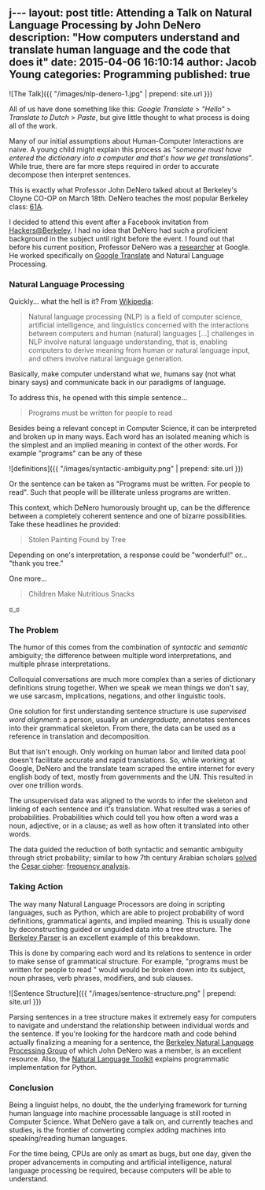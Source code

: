 j---
layout: post
title: Attending a Talk on Natural Language Processing by John DeNero
description: "How computers understand and translate human language and the code that does it"
date: 2015-04-06 16:10:14
author: Jacob Young
categories: Programming
published: true
---

![The Talk]({{ "/images/nlp-denero-1.jpg" | prepend: site.url }})

All of us have done something like this: *Google Translate* > *"Hello"* > *Translate to Dutch* > *Paste*, but give little thought to what process is doing all of the work.

Many of our initial assumptions about Human-Computer Interactions are naive. A young child might explain this process as "*someone must have entered the dictionary into a computer and that's how we get translations*". While true, there are far more steps required in order to accurate decompose then interpret sentences.

This is exactly what Professor John DeNero talked about at Berkeley's Cloyne CO-OP on March 18th. DeNero teaches the most popular Berkeley class: [61A](http://cs61a.org).

I decided to attend this event after a Facebook invitation from [Hackers@Berkeley](http://hackersatberkeley.com). I had no idea that DeNero had such a proficient background in the subject until right before the event. I found out that before his current position, Professor DeNero was a [researcher](http://research.google.com/pubs/author38952.html) at Google. He worked specifically on [Google Translate](https://translate.google.com) and Natural Language Processing.


### Natural Language Processing

Quickly... what the hell is it? From [Wikipedia](http://en.wikipedia.org/wiki/Natural_language_processing):

> Natural language processing (NLP) is a field of computer science, artificial intelligence, and linguistics concerned with the interactions between computers and human (natural) languages
> [...] challenges in NLP involve natural language understanding, that is, enabling computers to derive meaning from human or natural language input, and others involve natural language generation.

Basically, make computer understand what *we*, humans say (not what binary says) and communicate back in our paradigms of language.

To address this, he opened with this simple sentence...

> Programs must be written for people to read

Besides being a relevant concept in Computer Science, it can be interpreted and broken up in many ways. Each word has an isolated meaning which is the simplest and an implied meaning in context of the other words. For example "programs" can be any of these 

![definitions]({{ "/images/syntactic-ambiguity.png" | prepend: site.url }})

Or the sentence can be taken as "Programs must be written. For people to read". Such that people will be illiterate unless programs are written.

This context, which DeNero humorously brought up, can be the difference between a completely coherent sentence and one of bizarre possibilities. Take these headlines he provided:

> Stolen Painting Found by Tree

Depending on one's interpretation, a response could be "wonderful!" or... "thank you tree."

One more...

> Children Make Nutritious Snacks

ಠ_ಠ

### The Problem

The humor of this comes from the combination of *syntactic* and *semantic* ambiguity; the difference between multiple word interpretations, and multiple phrase interpretations.

Colloquial conversations are much more complex than a series of dictionary definitions strung together. When we speak we mean things we don't say, we use sarcasm, implications, negations, and other linguistic tools.

One solution for first understanding sentence structure is use *supervised word alignment*: a person, usually an *undergraduate*, annotates sentences into their grammatical skeleton. From there, the data can be used as a reference in translation and decomposition.

But that isn't enough. Only working on human labor and limited data pool doesn't facilitate accurate and rapid translations. So, while working at Google, DeNero and the translate team scraped the entire internet for every english body of text, mostly from governments and the UN. This resulted in over one trillion words.

The unsupervised data was aligned to the words to infer the skeleton and linking of each sentence and it's translation. What resulted was a series of probabilities. Probabilities which could tell you how often a word was a noun, adjective, or in a clause; as well as how often it translated into other words.

The data guided the reduction of both syntactic and semantic ambiguity through strict probability; similar to how 7th century Arabian scholars [solved](http://en.wikipedia.org/wiki/Frequency_analysis#History_and_usage) the [Cesar cipher](http://en.wikipedia.org/wiki/Caesar_cipher): [frequency analysis](http://en.wikipedia.org/wiki/Frequency_analysis).

### Taking Action

The way many Natural Language Processors are doing in scripting languages, such as Python, which are able to project probability of word definitions, grammatical agents, and implied meaning. This is usually done by deconstructing guided or unguided data into a tree structure.  The [Berkeley Parser](http://tomato.banatao.berkeley.edu:8080/parser/parser.html) is an excellent example of this breakdown.

This is done by comparing each word and its relations to sentence in order to make sense of grammatical structure. For example, "programs must be written for people to read " would would be broken down into its subject,  noun phrases, verb phrases, modifiers, and sub clauses.

![Sentence Structure]({{ "/images/sentence-structure.png" | prepend: site.url }})

Parsing sentences in a tree structure makes it extremely easy for computers to navigate and understand the relationship between individual words and the sentence. If you're looking for the hardcore math and code behind actually finalizing a meaning for a sentence, the [Berkeley Natural Language Processing Group](http://nlp.cs.berkeley.edu/index.shtml) of which John DeNero was a member, is an excellent resource. Also, the [Natural Language Toolkit](http://www.nltk.org/book/) explains programmatic implementation for Python.

### Conclusion

Being a linguist helps, no doubt, the the underlying framework for turning human language into machine processable language is still rooted in Computer Science. What DeNero gave a talk on, and currently teaches and studies, is the frontier of converting complex adding machines into speaking/reading human languages.

For the time being, CPUs are only as smart as bugs, but one day, given the proper advancements in computing and artificial intelligence, natural language processing be required, because computers will be able to understand.

